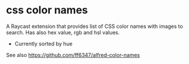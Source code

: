 # css color names

A Raycast extension that provides list of CSS color names with images to search. Has also hex value, rgb and hsl values.

- Currently sorted by hue

See also https://github.com/ff6347/alfred-color-names
